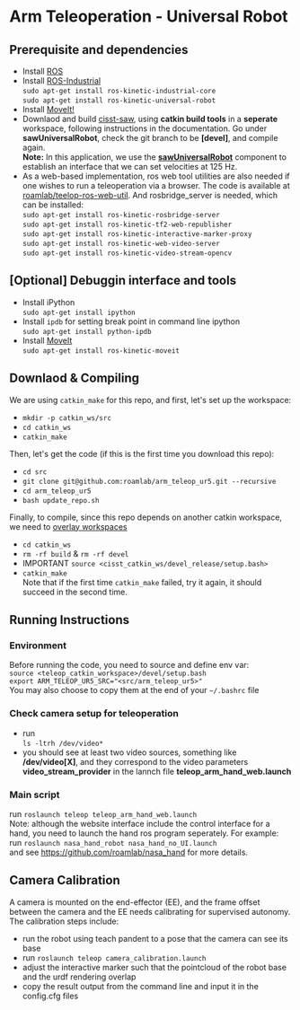Arm Teleoperation - Universal Robot
==============================
## Prerequisite and dependencies
* Install [ROS](http://wiki.ros.org/ROS/Installation)
* Install [ROS-Industrial](http://wiki.ros.org/Industrial/Install)  
`sudo apt-get install ros-kinetic-industrial-core`  
`sudo apt-get install ros-kinetic-universal-robot`
* Install [MoveIt!](https://moveit.ros.org/install/)
* Downlaod and build [cisst-saw](https://github.com/jhu-cisst/cisst/wiki/Compiling-cisst-and-SAW-with-CMake#13-building-using-catkin-build-tools-for-ros), using **catkin build tools** in a **seperate** workspace, following instructions in the documentation. Go under **sawUniversalRobot**, check the git branch to be **[devel]**, and compile again.  
**Note:** In this application, we use the **[sawUniversalRobot](https://github.com/jhu-saw/sawUniversalRobot/tree/devel)** component to establish an interface that we can set velocities at 125 Hz.
* As a web-based implementation, ros web tool utilities are also needed if one wishes to run a teleoperation via a browser. The code is available at [roamlab/teelop-ros-web-util](https://github.com/roamlab/teleop-ros-web-util). And rosbridge_server is needed, which can be installed:  
`sudo apt-get install ros-kinetic-rosbridge-server`  
`sudo apt-get install ros-kinetic-tf2-web-republisher`  
`sudo apt-get install ros-kinetic-interactive-marker-proxy`  
`sudo apt-get install ros-kinetic-web-video-server`  
`sudo apt-get install ros-kinetic-video-stream-opencv`  

## [Optional] Debuggin interface and tools
* Install iPython  
`sudo apt-get install ipython`
* Install `ipdb` for setting break point in command line ipython  
`sudo apt-get install python-ipdb`
* Install [MoveIt](https://moveit.ros.org/install/)  
`sudo apt-get install ros-kinetic-moveit`

## Downlaod & Compiling 
We are using `catkin_make` for this repo, and first, let's set up the workspace:    
* `mkdir -p catkin_ws/src`  
* `cd catkin_ws`  
* `catkin_make`  

Then, let's get the code (if this is the first time you download this repo):
* `cd src`  
* `git clone git@github.com:roamlab/arm_teleop_ur5.git --recursive`  
* `cd arm_teleop_ur5`  
* `bash update_repo.sh`  

Finally, to compile, since this repo depends on another catkin workspace, we need to [overlay workspaces](http://wiki.ros.org/catkin/Tutorials/workspace_overlaying)
* `cd catkin_ws`  
* `rm -rf build` & `rm -rf devel`  
* IMPORTANT `source <cisst_catkin_ws/devel_release/setup.bash>`  
* `catkin_make`  
Note that if the first time `catkin_make` failed, try it again, it should succeed in the second time.

## Running Instructions
### Environment
Before running the code, you need to source and define env var:  
`source <teleop_catkin_workspace>/devel/setup.bash`  
`export ARM_TELEOP_UR5_SRC="<src/arm_teleop_ur5>"`  
You may also choose to copy them at the end of your `~/.bashrc` file
### Check camera setup for teleoperation
 * run  
 `ls -ltrh /dev/video*`  
 * you should see at least two video sources, something like **/dev/video[X]**, and they correspond to the video parameters **video_stream_provider** in the lannch file **teleop_arm_hand_web.launch**
### Main script
run `roslaunch teleop teleop_arm_hand_web.launch`  
Note: although the website interface include the control interface for a hand, you need to launch the hand ros program seperately. For example:  
run `roslaunch nasa_hand_robot nasa_hand_no_UI.launch`  
and see https://github.com/roamlab/nasa_hand for more details.

## Camera Calibration ##
A camera is mounted on the end-effector (EE), and the frame offset between the camera and the EE needs calibrating for supervised autonomy. The calibration steps include:
* run the robot using teach pandent to a pose that the camera can see its base
* run `roslaunch teleop camera_calibration.launch`
* adjust the interactive marker such that the pointcloud of the robot base and the urdf rendering overlap
* copy the result output from the command line and input it in the config.cfg files
